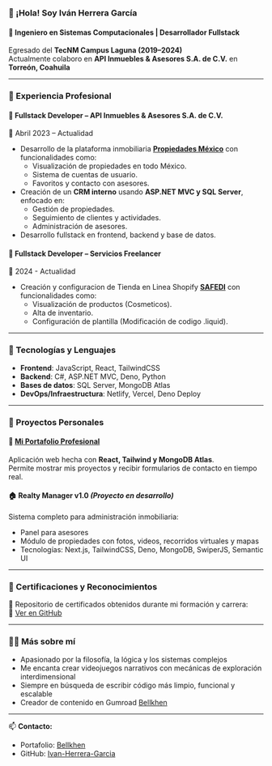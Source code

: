 ### 👋 ¡Hola! Soy Iván Herrera García

#### 🧠 Ingeniero en Sistemas Computacionales | Desarrollador Fullstack  
Egresado del **TecNM Campus Laguna (2019–2024)**  
Actualmente colaboro en **API Inmuebles & Asesores S.A. de C.V.** en **Torreón, Coahuila**

---

### 💼 Experiencia Profesional

#### 🏢 Fullstack Developer – API Inmuebles & Asesores S.A. de C.V.  
📆 Abril 2023 – Actualidad

- Desarrollo de la plataforma inmobiliaria **[Propiedades México](https://www.propiedadesmexico.com/Es)** con funcionalidades como:  
  - Visualización de propiedades en todo México. 
  - Sistema de cuentas de usuario.  
  - Favoritos y contacto con asesores.  
- Creación de un **CRM interno** usando **ASP.NET MVC y SQL Server**, enfocado en:  
  - Gestión de propiedades.  
  - Seguimiento de clientes y actividades.  
  - Administración de asesores.
- Desarrollo fullstack en frontend, backend y base de datos.

#### 🏢 Fullstack Developer – Servicios Freelancer  
📆 2024 - Actualidad

- Creación y configuracion de Tienda en Linea Shopify **[SAFEDI](https://safediconceptstore.com/)** con funcionalidades como:  
  - Visualización de productos (Cosmeticos).
  - Alta de inventario.
  - Configuración de plantilla (Modificación de codigo .liquid).
---

### 🧰 Tecnologías y Lenguajes

- **Frontend**: JavaScript, React, TailwindCSS  
- **Backend**: C#, ASP.NET MVC, Deno, Python  
- **Bases de datos**: SQL Server, MongoDB Atlas  
- **DevOps/Infraestructura**: Netlify, Vercel, Deno Deploy

---

### 🚀 Proyectos Personales

#### 🎯 [Mi Portafolio Profesional](https://mi-portafolio-ihg.netlify.app/)  
Aplicación web hecha con **React, Tailwind y MongoDB Atlas**.  
Permite mostrar mis proyectos y recibir formularios de contacto en tiempo real.

#### 🏠 Realty Manager v1.0 *(Proyecto en desarrollo)*  
Sistema completo para administración inmobiliaria:  
- Panel para asesores  
- Módulo de propiedades con fotos, videos, recorridos virtuales y mapas  
- Tecnologías: Next.js, TailwindCSS, Deno, MongoDB, SwiperJS, Semantic UI

---

### 📜 Certificaciones y Reconocimientos

📁 Repositorio de certificados obtenidos durante mi formación y carrera:  
🔗 [Ver en GitHub](https://github.com/Ivan-Herrera-Garcia/Certificados)

---

### 🙋‍♂️ Más sobre mí

- Apasionado por la filosofía, la lógica y los sistemas complejos  
- Me encanta crear videojuegos narrativos con mecánicas de exploración interdimensional  
- Siempre en búsqueda de escribir código más limpio, funcional y escalable
- Creador de contenido en Gumroad [Bellkhen](https://bellkhen.gumroad.com/)

---

📫 **Contacto:**  
- Portafolio: [Bellkhen](https://bellkhen.netlify.app/)  
- GitHub: [Ivan-Herrera-Garcia](https://github.com/Ivan-Herrera-Garcia)
